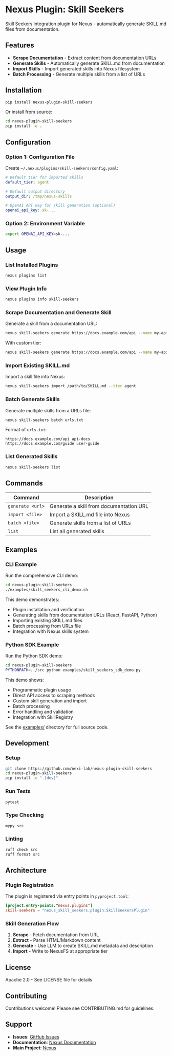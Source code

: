 # Nexus Plugin: Skill Seekers

Skill Seekers integration plugin for Nexus - automatically generate SKILL.md files from documentation.

## Features

- **Scrape Documentation** - Extract content from documentation URLs
- **Generate Skills** - Automatically generate SKILL.md from documentation
- **Import Skills** - Import generated skills into Nexus filesystem
- **Batch Processing** - Generate multiple skills from a list of URLs

## Installation

```bash
pip install nexus-plugin-skill-seekers
```

Or install from source:

```bash
cd nexus-plugin-skill-seekers
pip install -e .
```

## Configuration

### Option 1: Configuration File

Create `~/.nexus/plugins/skill-seekers/config.yaml`:

```yaml
# Default tier for imported skills
default_tier: agent

# Default output directory
output_dir: /tmp/nexus-skills

# OpenAI API key for skill generation (optional)
openai_api_key: sk-...
```

### Option 2: Environment Variable

```bash
export OPENAI_API_KEY=sk-...
```

## Usage

### List Installed Plugins

```bash
nexus plugins list
```

### View Plugin Info

```bash
nexus plugins info skill-seekers
```

### Scrape Documentation and Generate Skill

Generate a skill from a documentation URL:

```bash
nexus skill-seekers generate https://docs.example.com/api --name my-api-skill
```

With custom tier:

```bash
nexus skill-seekers generate https://docs.example.com/api --name my-api-skill --tier tenant
```

### Import Existing SKILL.md

Import a skill file into Nexus:

```bash
nexus skill-seekers import /path/to/SKILL.md --tier agent
```

### Batch Generate Skills

Generate multiple skills from a URLs file:

```bash
nexus skill-seekers batch urls.txt
```

Format of `urls.txt`:
```
https://docs.example.com/api api-docs
https://docs.example.com/guide user-guide
```

### List Generated Skills

```bash
nexus skill-seekers list
```

## Commands

| Command | Description |
|---------|-------------|
| `generate <url>` | Generate a skill from documentation URL |
| `import <file>` | Import a SKILL.md file into Nexus |
| `batch <file>` | Generate skills from a list of URLs |
| `list` | List all generated skills |

## Examples

### CLI Example

Run the comprehensive CLI demo:

```bash
cd nexus-plugin-skill-seekers
./examples/skill_seekers_cli_demo.sh
```

This demo demonstrates:
- Plugin installation and verification
- Generating skills from documentation URLs (React, FastAPI, Python)
- Importing existing SKILL.md files
- Batch processing from URLs file
- Integration with Nexus skills system

### Python SDK Example

Run the Python SDK demo:

```bash
cd nexus-plugin-skill-seekers
PYTHONPATH=../src python examples/skill_seekers_sdk_demo.py
```

This demo shows:
- Programmatic plugin usage
- Direct API access to scraping methods
- Custom skill generation and import
- Batch processing
- Error handling and validation
- Integration with SkillRegistry

See the [examples/](examples/) directory for full source code.

## Development

### Setup

```bash
git clone https://github.com/nexi-lab/nexus-plugin-skill-seekers
cd nexus-plugin-skill-seekers
pip install -e ".[dev]"
```

### Run Tests

```bash
pytest
```

### Type Checking

```bash
mypy src
```

### Linting

```bash
ruff check src
ruff format src
```

## Architecture

### Plugin Registration

The plugin is registered via entry points in `pyproject.toml`:

```toml
[project.entry-points."nexus.plugins"]
skill-seekers = "nexus_skill_seekers.plugin:SkillSeekersPlugin"
```

### Skill Generation Flow

1. **Scrape** - Fetch documentation from URL
2. **Extract** - Parse HTML/Markdown content
3. **Generate** - Use LLM to create SKILL.md metadata and description
4. **Import** - Write to NexusFS at appropriate tier

## License

Apache 2.0 - See LICENSE file for details

## Contributing

Contributions welcome! Please see CONTRIBUTING.md for guidelines.

## Support

- **Issues**: [GitHub Issues](https://github.com/nexi-lab/nexus-plugin-skill-seekers/issues)
- **Documentation**: [Nexus Documentation](https://github.com/nexi-lab/nexus)
- **Main Project**: [Nexus](https://github.com/nexi-lab/nexus)
